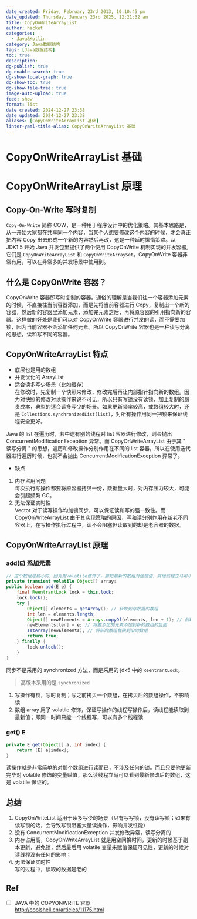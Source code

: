 ```yaml
---
date_created: Friday, February 23rd 2013, 10:10:45 pm
date_updated: Thursday, January 23rd 2025, 12:21:32 am
title: CopyOnWriteArrayList
author: hacket
categories:
  - Java&Kotlin
category: Java数据结构
tags: [Java数据结构]
toc: true
description: 
dg-publish: true
dg-enable-search: true
dg-show-local-graph: true
dg-show-toc: true
dg-show-file-tree: true
image-auto-upload: true
feed: show
format: list
date created: 2024-12-27 23:38
date updated: 2024-12-27 23:38
aliases: [CopyOnWriteArrayList 基础]
linter-yaml-title-alias: CopyOnWriteArrayList 基础
---
```


# CopyOnWriteArrayList 基础

# CopyOnWriteArrayList 原理

## Copy-On-Write 写时复制

`Copy-On-Write` 简称 COW，是一种用于程序设计中的优化策略。其基本思路是，从一开始大家都在共享同一个内容，当某个人想要修改这个内容的时候，才会真正把内容 Copy 出去形成一个新的内容然后再改，这是一种延时懒惰策略。从 JDK1.5 开始 Java 并发包里提供了两个使用 CopyOnWrite 机制实现的并发容器,它们是 `CopyOnWriteArrayList` 和 `CopyOnWriteArraySet`。CopyOnWrite 容器非常有用，可以在非常多的并发场景中使用到。

## 什么是 CopyOnWrite 容器？

CopyOnWrite 容器即写时复制的容器。通俗的理解是当我们往一个容器添加元素的时候，不直接往当前容器添加，而是先将当前容器进行 Copy，复制出一个新的容器，然后新的容器里添加元素，添加完元素之后，再将原容器的引用指向新的容器。这样做的好处是我们可以对 CopyOnWrite 容器进行并发的读，而不需要加锁，因为当前容器不会添加任何元素。所以 CopyOnWrite 容器也是一种读写分离的思想，读和写不同的容器。

## CopyOnWriteArrayList 特点

- 底层也是用的数组
- 并发优化的 ArrayList
- 适合读多写少场景（比如缓存）<br />在修改时，先复制一个快照来修改，修改完后再让内部指针指向新的数组。因为对快照的修改对读操作来说不可见，所以只有写锁没有读锁，加上复制的昂贵成本，典型的适合读多写少的场景。如果更新频率较高，或数组较大时，还是 `Collections.synchronizedList(list)`，对所有操作用同一把锁来保证线程安全更好。

Java 的 list 在遍历时，若中途有别的线程对 list 容器进行修改，则会抛出 ConcurrentModificationException 异常。而 CopyOnWriteArrayList 由于其 " 读写分离 " 的思想，遍历和修改操作分别作用在不同的 list 容器，所以在使用迭代器进行遍历时候，也就不会抛出 ConcurrentModificationException 异常了。

- 缺点

1. 内存占用问题<br />每次执行写操作都要将原容器拷贝一份，数据量大时，对内存压力较大，可能会引起频繁 GC。
2. 无法保证实时性<br />Vector 对于读写操作均加锁同步，可以保证读和写的强一致性。而 CopyOnWriteArrayList 由于其实现策略的原因，写和读分别作用在新老不同容器上，在写操作执行过程中，读不会阻塞但读取到的却是老容器的数据。

## CopyOnWriteArrayList 原理

### add(E) 添加元素

```java
// 这个数组是核心的，因为用volatile修饰了，要把最新的数组对他赋值，其他线程立马可以看到最新的数组
private transient volatile Object[] array;
public boolean add(E e) {
    final ReentrantLock lock = this.lock;
    lock.lock();
    try {
        Object[] elements = getArray(); // 获取到存数据的数组
        int len = elements.length;
        Object[] newElements = Arrays.copyOf(elements, len + 1); // 创建一个大小为老数组大小+1的新数组
        newElements[len] = e; // 将要添加的元素添加到新的数组的后面
        setArray(newElements); // 将新的数组替换到旧的数组
        return true;
    } finally {
        lock.unlock();
    }
}
```

同步不是采用的 synchronized 方法，而是采用的 jdk5 中的 `ReentrantLock`。

> 高版本采用的是 `synchronized`

1. 写操作有锁，写时复制；写之前拷贝一个数组，在拷贝后的数组操作，不影响读
2. 数组 array 用了 volatile 修饰，保证写操作的线程写操作后，读线程能读取到最新值；即同一时间只能一个线程写，可以有多个线程读

### get() E

```java
private E get(Object[] a, int index) {
    return (E) a[index];
}
```

读操作就是非常简单的对那个数组进行读而已，不涉及任何的锁。而且只要他更新完毕对 volatile 修饰的变量赋值，那么读线程立马可以看到最新修改后的数组，这是 volatile 保证的。

## 总结

1. CopyOnWriteList 适用于读多写少的场景（只有写写锁，没有读写锁；如果有读写锁的话，会导致写锁阻塞大量读操作，影响并发性能）
2. 没有 ConcurrentModificationException 并发修改异常，读写分离的
3. 内存占用高，CopyOnWriteArrayList 就是用空间换时间，更新的时候基于副本更新，避免锁，然后最后用 volatile 变量来赋值保证可见性，更新的时候对读线程没有任何的影响；
4. 无法保证实时性<br />写的过程中，读取的数据是老的

## Ref

- [ ] JAVA 中的 COPYONWRITE 容器<br /><http://coolshell.cn/articles/11175.html>
